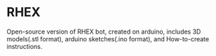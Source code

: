 # RHEX
Open-source version of RHEX bot, created on arduino, includes 3D models(.stl format), arduino sketches(.ino format), and How-to-create instructions.
